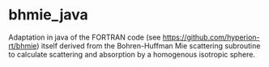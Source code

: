 # bhmie_java

Adaptation in java of the FORTRAN code (see https://github.com/hyperion-rt/bhmie) itself derived 
from the Bohren-Huffman Mie scattering subroutine to calculate 
scattering and absorption by a homogenous isotropic sphere.
